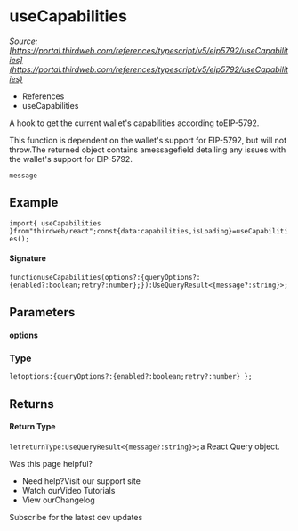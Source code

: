 # useCapabilities

*Source: [https://portal.thirdweb.com/references/typescript/v5/eip5792/useCapabilities](https://portal.thirdweb.com/references/typescript/v5/eip5792/useCapabilities)*

* References
* useCapabilities

A hook to get the current wallet's capabilities according toEIP-5792.

This function is dependent on the wallet's support for EIP-5792, but will not throw.The returned object contains amessagefield detailing any issues with the wallet's support for EIP-5792.

`message`
## Example

`import{ useCapabilities }from"thirdweb/react";const{data:capabilities,isLoading}=useCapabilities();`
#### Signature

`functionuseCapabilities(options?:{queryOptions?:{enabled?:boolean;retry?:number};}):UseQueryResult<{message?:string}>;`
## Parameters

#### options

### Type

`letoptions:{queryOptions?:{enabled?:boolean;retry?:number} };`
## Returns

#### Return Type

`letreturnType:UseQueryResult<{message?:string}>;`a React Query object.

Was this page helpful?

* Need help?Visit our support site
* Watch ourVideo Tutorials
* View ourChangelog

Subscribe for the latest dev updates

